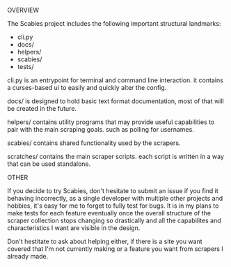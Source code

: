 
OVERVIEW

The Scabies project includes the following important structural landmarks:

- cli.py
- docs/
- helpers/
- scabies/
- tests/

cli.py is an entrypoint for terminal and command line interaction.
it contains a curses-based ui to easily and quickly alter the config.

docs/ is designed to hold basic text format documentation, most of that will be created in the future.

helpers/ contains utility programs that may provide useful capabilities to pair with the main scraping goals.
such as polling for usernames.

scabies/ contains shared functionality used by the scrapers.

scratches/ contains the main scraper scripts. each script is written in a way that can be used standalone.

OTHER

If you decide to try Scabies, don't hesitate to submit an issue if you find it behaving incorrectly, as a single developer with multiple
other projects and hobbies, it's easy for me to forget to fully test for bugs. It is in my plans to make tests for each feature eventually
once the overall structure of the scraper collection stops changing so drastically and all the capabilites and characteristics I want are visible
in the design.

Don't hestitate to ask about helping either, if there is a site you want covered that I'm not currently making or a feature you want
from scrapers I already made.
